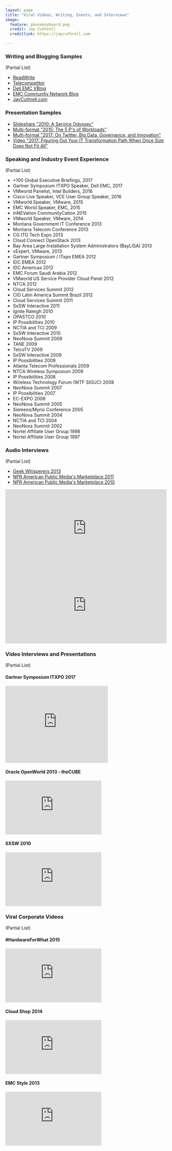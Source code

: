 ```yaml
---
layout: page
title: "Viral Videos, Writing, Events, and Interviews"
image:
  feature: phonekeyboard.png
  credit: Jay Cuthrell
  creditlink: https://jaycuthrell.com

---
```


### Writing and Blogging Samples

(Partial List)

- <a href="http://readwrite.com/author/jay-cuthrell">ReadWrite</a>
- <a href="http://www.telecompetitor.com/author/jcuthrell/">Telecompetitor</a>
- <a href="http://blog.vce.com/author/jay.cuthrell/">Dell EMC VBlog</a>
- <a href="https://community.emc.com/blogs/jay.cuthrell/">EMC Community Network Blog</a>
- <a href="https://jaycuthrell.com/blog">JayCuthrell.com</a>

### Presentation Samples

- [Slideshare "2010: A Service Odyssey"](https://www.slideshare.net/JayCuthrell/2010-a-service-odyssey-76470133)
- [Multi-format "2015: The 5 P's of Workloads"](https://jaycuthrell.com/the-5-ps-of-workloads/)
- [Multi-format "2017: On Twitter, Big Data, Governance, and Innovation"](https://jaycuthrell.com/on-twitter/)
- [Video "2017: Figuring Out Your IT Transformation Path When Once Size Does Not Fit All"](https://gartner.mediasite.com/Mediasite/Play/0cb97eb8bc474bc0ae380dd9e6f2e6ab1d)

### Speaking and Industry Event Experience

(Partial List)

- +100 Global Executive Briefings, 2017
- Gartner Symposium ITXPO Speaker, Dell EMC, 2017
- VMworld Panelist, Intel Builders, 2016
- Cisco Live Speaker, VCE User Group Speaker, 2016
- VMworld Speaker, VMware, 2015
- EMC World Speaker, EMC, 2015
- InNEVation CommunityCation 2015
- VMworld Speaker, VMware, 2014
- Montana Government IT Conference 2013
- Montana Telecom Conference 2013
- CG ITG Tech Expo 2013
- Cloud Connect OpenStack 2013
- Bay Area Large Installation System Administrators (BayLISA) 2013
- vExpert, VMware, 2013
- Gartner Symposium / ITxpo EMEA 2012
- IDC EMEA 2012
- IDC Americas 2012
- EMC Forum Saudi Arabia 2012
- VMworld US Service Provider Cloud Panel 2012
- NTCA 2012
- Cloud Services Summit 2012
- CIO Latin America Summit Brazil 2012
- Cloud Services Summit 2011
- SxSW Interactive 2011
- Ignite Raleigh 2010
- OPASTCO 2010
- IP Possibilities 2010
- NCTIA and TCI 2009
- SxSW Interactive 2010
- NeoNova Summit 2009
- TANE 2009
- TelcoTV 2009
- SxSW Interactive 2009
- IP Possibilities 2009
- Atlanta Telecom Professionals 2009
- NTCA Wireless Symposium 2009
- IP Possibilities 2008
- Wireless Technology Forum (WTF SIGUC) 2008
- NeoNova Summit 2007
- IP Possibilities 2007
- EC-EXPO 2006
- NeoNova Summit 2005
- Siemens/Myrio Conference 2005
- NeoNova Summit 2004
- NCTIA and TCI 2004
- NeoNova Summit 2002
- Nortel Affiliate User Group 1998
- Nortel Affiliate User Group 1997

### Audio Interviews

(Partial List)

- [Geek Whisperers 2013](http://geek-whisperers.com/2013/11/episode-27-the-balkanization-of-tech-conferences-and-the-long-tail-of-swag/)
- [NPR American Public Media's Marketplace 2011](http://www.thisismarketplace.org/topics/tech/facebook-fatigue-may-be-setting)
- [NPR American Public Media's Marketplace 2010](http://www.thisismarketplace.org/topics/tech/having-missed-mobile-boat-microsoft-name-losing-luster)

<iframe src="http://www.marketplace.org/2011/06/13/tech/facebook-fatigue-may-be-setting/popout" frameborder="0" width="100%" height="240px"></iframe>
<iframe src="http://www.marketplace.org/2010/07/13/tech/having-missed-mobile-boat-microsoft-name-losing-luster/popout" frameborder="0" width="100%" height="240px"></iframe>



### Video Interviews and Presentations

(Partial List)

#### Gartner Symposium ITXPO 2017

<iframe width="320" height="240" frameborder="0" scrolling="auto" marginheight="0" marginwidth="0" src="https://gartner.mediasite.com/Mediasite/Play/0cb97eb8bc474bc0ae380dd9e6f2e6ab1d"></iframe>

#### Oracle OpenWorld 2013 - theCUBE

<iframe width="300" height="168" src="http://www.youtube.com/embed/FkoV41C4kzA" frameborder="0" allowfullscreen></iframe>

#### SXSW 2010

<iframe width="300" height="168" src="http://www.youtube.com/embed/YCbAh5hx31U" frameborder="0" allowfullscreen></iframe>

### Viral Corporate Videos

(Partial List)

#### \#HardwareForWhat 2015

  <iframe width="300" height="168" src="http://www.youtube.com/embed/n3OaS71dh1g" frameborder="0" allowfullscreen></iframe>

#### Cloud Shop 2014

  <iframe width="300" height="168" src="http://www.youtube.com/embed/aFg7EQao79o" frameborder="0" allowfullscreen></iframe>

#### EMC Style 2013

  <iframe width="300" height="168" src="http://www.youtube.com/embed/wWCA5Ttw3Bs" frameborder="0" allowfullscreen></iframe>
